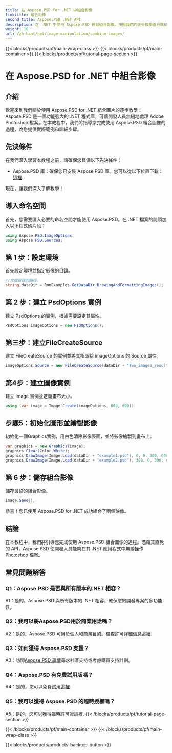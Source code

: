 ```yaml
---
title: 在 Aspose.PSD for .NET 中組合影像
linktitle: 組合影像
second_title: Aspose.PSD .NET API
description: 在 .NET 中使用 Aspose.PSD 輕鬆組合影像。按照我們的逐步教學進行無縫影像處理。
weight: 10
url: /zh-hant/net/image-manipulation/combine-images/
---
```


{{< blocks/products/pf/main-wrap-class >}}
{{< blocks/products/pf/main-container >}}
{{< blocks/products/pf/tutorial-page-section >}}

# 在 Aspose.PSD for .NET 中組合影像

## 介紹

歡迎來到我們關於使用 Aspose.PSD for .NET 組合圖片的逐步教學！ Aspose.PSD 是一個功能強大的 .NET 程式庫，可讓開發人員無縫地處理 Adobe Photoshop 檔案。在本教程中，我們將指導您完成使用 Aspose.PSD 組合圖像的過程，為您提供實際範例和詳細步驟。

## 先決條件

在我們深入學習本教程之前，請確保您具備以下先決條件：

-  Aspose.PSD 庫：確保您已安裝 Aspose.PSD 庫。您可以從以下位置下載：[這裡](https://releases.aspose.com/psd/net/).

現在，讓我們深入了解教學！

## 導入命名空間

首先，您需要匯入必要的命名空間才能使用 Aspose.PSD。在 .NET 檔案的開頭加入以下程式碼片段：

```csharp
using Aspose.PSD.ImageOptions;
using Aspose.PSD.Sources;
```

## 第 1 步：設定環境

首先設定環境並指定影像的目錄。

```csharp
//文檔目錄的路徑。
string dataDir = RunExamples.GetDataDir_DrawingAndFormattingImages();
```

## 第 2 步：建立 PsdOptions 實例

建立 PsdOptions 的實例，根據需要設定其屬性。

```csharp
PsdOptions imageOptions = new PsdOptions();
```

## 第三步：建立FileCreateSource

建立 FileCreateSource 的實例並將其指派給 imageOptions 的 Source 屬性。

```csharp
imageOptions.Source = new FileCreateSource(dataDir + "Two_images_result_out.psd", false);
```

## 第4步：建立圖像實例

建立 Image 實例並定義畫布大小。

```csharp
using (var image = Image.Create(imageOptions, 600, 600))
```

## 步驟5：初始化圖形並繪製影像

初始化一個Graphics實例，用白色清除影像表面，並將影像繪製到畫布上。

```csharp
var graphics = new Graphics(image);
graphics.Clear(Color.White);
graphics.DrawImage(Image.Load(dataDir + "example1.psd"), 0, 0, 300, 600);
graphics.DrawImage(Image.Load(dataDir + "example2.psd"), 300, 0, 300, 600);
```

## 第 6 步：儲存組合影像

儲存最終的組合影像。

```csharp
image.Save();
```

恭喜！您已使用 Aspose.PSD for .NET 成功組合了兩個映像。

## 結論

在本教程中，我們將引導您完成使用 Aspose.PSD 組合圖像的過程。憑藉其直覺的 API，Aspose.PSD 使開發人員能夠在其 .NET 應用程式中無縫操作 Photoshop 檔案。

## 常見問題解答

### Q1：Aspose.PSD 是否與所有版本的.NET 相容？

A1：是的，Aspose.PSD 與所有版本的 .NET 相容，確保您的開發專案的多功能性。

### Q2：我可以將Aspose.PSD用於商業用途嗎？

A2：是的，Aspose.PSD 可用於個人和商業目的。檢查許可詳細信息[這裡](https://purchase.aspose.com/buy).

### Q3：如何獲得 Aspose.PSD 支援？

 A3：訪問[Aspose.PSD 論壇](https://forum.aspose.com/c/psd/34)尋求社區支持或考慮購買支持計劃。

### Q4：Aspose.PSD 有免費試用版嗎？

 A4：是的，您可以免費試用[這裡](https://releases.aspose.com/).

### Q5：我可以獲得 Aspose.PSD 的臨時授權嗎？

A5：是的，您可以獲得臨時許可證[這裡](https://purchase.aspose.com/temporary-license/).
{{< /blocks/products/pf/tutorial-page-section >}}

{{< /blocks/products/pf/main-container >}}
{{< /blocks/products/pf/main-wrap-class >}}

{{< blocks/products/products-backtop-button >}}

